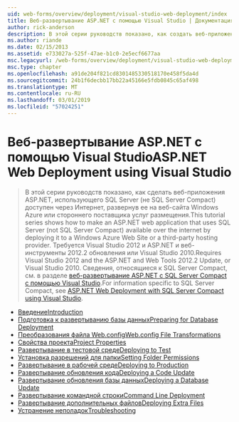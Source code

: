 ```yaml
---
uid: web-forms/overview/deployment/visual-studio-web-deployment/index
title: Веб-развертывание ASP.NET с помощью Visual Studio | Документация Майкрософт
author: rick-anderson
description: В этой серии руководств показано, как создать веб-приложения ASP.NET, использующего SQL Server (не SQL Server Compact) доступен через Интернет, развернув ее t...
ms.author: riande
ms.date: 02/15/2013
ms.assetid: e733027a-525f-47ae-b1c0-2e5ecf6677aa
msc.legacyurl: /web-forms/overview/deployment/visual-studio-web-deployment
msc.type: chapter
ms.openlocfilehash: a91de204f821cd8301485330518170e458f5da4d
ms.sourcegitcommit: 24b1f6decbb17bb22a45166e5fdb0845c65af498
ms.translationtype: MT
ms.contentlocale: ru-RU
ms.lasthandoff: 03/01/2019
ms.locfileid: "57024251"
---
```

<a name="aspnet-web-deployment-using-visual-studio"></a><span data-ttu-id="0dc62-103">Веб-развертывание ASP.NET с помощью Visual Studio</span><span class="sxs-lookup"><span data-stu-id="0dc62-103">ASP.NET Web Deployment using Visual Studio</span></span>
====================
> <span data-ttu-id="0dc62-104">В этой серии руководств показано, как сделать веб-приложения ASP.NET, использующего SQL Server (не SQL Server Compact) доступен через Интернет, развернув ее на веб-сайта Windows Azure или стороннего поставщика услуг размещения.</span><span class="sxs-lookup"><span data-stu-id="0dc62-104">This tutorial series shows how to make an ASP.NET web application that uses SQL Server (not SQL Server Compact) available over the internet by deploying it to a Windows Azure Web Site or a third-party hosting provider.</span></span> <span data-ttu-id="0dc62-105">Требуется Visual Studio 2012 и ASP.NET и веб-инструменты 2012.2 обновления или Visual Studio 2010.</span><span class="sxs-lookup"><span data-stu-id="0dc62-105">Requires Visual Studio 2012 and the ASP.NET and Web Tools 2012.2 Update, or Visual Studio 2010.</span></span> <span data-ttu-id="0dc62-106">Сведения, относящиеся к SQL Server Compact, см. в разделе [веб-развертывание ASP.NET с SQL Server Compact с помощью Visual Studio](../../older-versions-getting-started/deployment-to-a-hosting-provider/deployment-to-a-hosting-provider-introduction-1-of-12.md).</span><span class="sxs-lookup"><span data-stu-id="0dc62-106">For information specific to SQL Server Compact, see [ASP.NET Web Deployment with SQL Server Compact using Visual Studio](../../older-versions-getting-started/deployment-to-a-hosting-provider/deployment-to-a-hosting-provider-introduction-1-of-12.md).</span></span>


- [<span data-ttu-id="0dc62-107">Введение</span><span class="sxs-lookup"><span data-stu-id="0dc62-107">Introduction</span></span>](introduction.md)
- [<span data-ttu-id="0dc62-108">Подготовка к развертыванию базы данных</span><span class="sxs-lookup"><span data-stu-id="0dc62-108">Preparing for Database Deployment</span></span>](preparing-databases.md)
- [<span data-ttu-id="0dc62-109">Преобразования файла Web.config</span><span class="sxs-lookup"><span data-stu-id="0dc62-109">Web.config File Transformations</span></span>](web-config-transformations.md)
- [<span data-ttu-id="0dc62-110">Свойства проекта</span><span class="sxs-lookup"><span data-stu-id="0dc62-110">Project Properties</span></span>](project-properties.md)
- [<span data-ttu-id="0dc62-111">Развертывание в тестовой среде</span><span class="sxs-lookup"><span data-stu-id="0dc62-111">Deploying to Test</span></span>](deploying-to-iis.md)
- [<span data-ttu-id="0dc62-112">Установка разрешений для папки</span><span class="sxs-lookup"><span data-stu-id="0dc62-112">Setting Folder Permissions</span></span>](setting-folder-permissions.md)
- [<span data-ttu-id="0dc62-113">Развертывание в рабочей среде</span><span class="sxs-lookup"><span data-stu-id="0dc62-113">Deploying to Production</span></span>](deploying-to-production.md)
- [<span data-ttu-id="0dc62-114">Развертывание обновления кода</span><span class="sxs-lookup"><span data-stu-id="0dc62-114">Deploying a Code Update</span></span>](deploying-a-code-update.md)
- [<span data-ttu-id="0dc62-115">Развертывание обновления базы данных</span><span class="sxs-lookup"><span data-stu-id="0dc62-115">Deploying a Database Update</span></span>](deploying-a-database-update.md)
- [<span data-ttu-id="0dc62-116">Развертывание командной строки</span><span class="sxs-lookup"><span data-stu-id="0dc62-116">Command Line Deployment</span></span>](command-line-deployment.md)
- [<span data-ttu-id="0dc62-117">Развертывание дополнительных файлов</span><span class="sxs-lookup"><span data-stu-id="0dc62-117">Deploying Extra Files</span></span>](deploying-extra-files.md)
- [<span data-ttu-id="0dc62-118">Устранение неполадок</span><span class="sxs-lookup"><span data-stu-id="0dc62-118">Troubleshooting</span></span>](troubleshooting.md)
